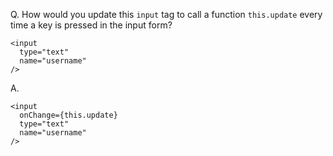 Q. How would you update this `input` tag to call a function `this.update` every time a key is pressed in the input form?  
```
<input
  type="text"
  name="username"
/>
```

A.  
```
<input
  onChange={this.update}
  type="text"
  name="username"
/>
```
